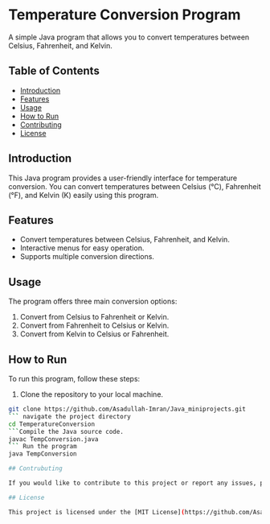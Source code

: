 # Temperature Conversion Program

A simple Java program that allows you to convert temperatures between Celsius, Fahrenheit, and Kelvin.

## Table of Contents

- [Introduction](#introduction)
- [Features](#features)
- [Usage](#usage)
- [How to Run](#how-to-run)
- [Contributing](#contributing)
- [License](#license)

## Introduction

This Java program provides a user-friendly interface for temperature conversion. You can convert temperatures between Celsius (°C), Fahrenheit (°F), and Kelvin (K) easily using this program.

## Features

- Convert temperatures between Celsius, Fahrenheit, and Kelvin.
- Interactive menus for easy operation.
- Supports multiple conversion directions.

## Usage

The program offers three main conversion options:

1. Convert from Celsius to Fahrenheit or Kelvin.
2. Convert from Fahrenheit to Celsius or Kelvin.
3. Convert from Kelvin to Celsius or Fahrenheit.

## How to Run

To run this program, follow these steps:

1. Clone the repository to your local machine.

````bash
git clone https://github.com/Asadullah-Imran/Java_miniprojects.git
``` navigate the project directory
cd TemperatureConversion
```Compile the Java source code.
javac TempConversion.java
``` Run the program
java TempConversion

## Contrubuting

If you would like to contribute to this project or report any issues, please feel free to open an issue or create a pull request. Contributions are always welcome!

## License

This project is licensed under the [MIT License](https://github.com/Asadullah-Imran/Java_miniprojects/blob/main/LICENSE).

````

